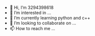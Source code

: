 - 👋 Hi, I’m 3294398618
- 👀 I’m interested in ...
- 🌱 I’m currently learning python and c++
- 💞️ I’m looking to collaborate on ...
- 📫 How to reach me ...

<!---
3294398618/3294398618 is a ✨ special ✨ repository because its `README.md` (this file) appears on your GitHub profile.
You can click the Preview link to take a look at your changes.
--->

